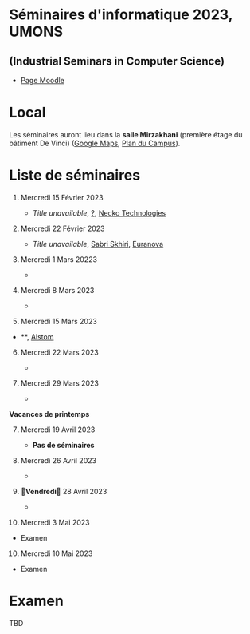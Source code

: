 # Séminaires d'informatique 2023, UMONS 
## (Industrial Seminars in Computer Science)


- [Page Moodle](https://moodle.umons.ac.be/course/view.php?id=455)

# Local

Les séminaires auront lieu dans la **salle Mirzakhani** (première étage du bâtiment De Vinci) ([Google Maps](https://goo.gl/maps/y83a97kLffiojN4o7), [Plan du Campus](./map_nimy.pdf)).

# Liste de séminaires

1. Mercredi 15 Février 2023 

	* *Title unavailable*, [?](https://www.smalsresearch.be/author/berten/), [Necko Technologies](https://www.necko.tech/homepage)



2. Mercredi 22 Février 2023 

	* *Title unavailable*, [Sabri Skhiri](https://www.linkedin.com/in/sabriskhiri/?originalSubdomain=be), [Euranova](https://www.linkedin.com/company/euranova/)


3. Mercredi 1 Mars 20223

	* 


4. Mercredi 8 Mars 2023 

	* 


5. Mercredi 15 Mars 2023

* **, [Alstom]()

6. Mercredi 22 Mars 2023

	* 

7. Mercredi 29 Mars 2023

	*



**Vacances de printemps**

7. Mercredi 19 Avril 2023

	* **Pas de séminaires**

8. Mercredi 26 Avril 2023 

	*

7. 🔴**Vendredi**🔴 28 Avril 2023

	* 

9. Mercredi 3 Mai 2023

  * Examen

10. Mercredi 10 Mai 2023

  * Examen

# Examen

TBD
